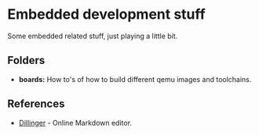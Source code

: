 # Embedded development stuff
Some embedded related stuff, just playing a little bit.
## Folders
* **boards:** How to's of how to build different qemu images and toolchains. 

## References
* [Dillinger] - Online Markdown editor. 

[Dillinger]:http://dillinger.io/


